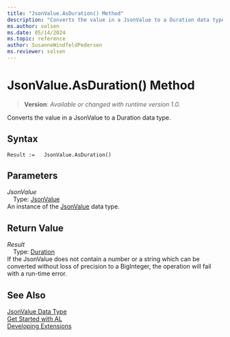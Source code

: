 ```yaml
---
title: "JsonValue.AsDuration() Method"
description: "Converts the value in a JsonValue to a Duration data type."
ms.author: solsen
ms.date: 05/14/2024
ms.topic: reference
author: SusanneWindfeldPedersen
ms.reviewer: solsen
---
```

[//]: # (START>DO_NOT_EDIT)
[//]: # (IMPORTANT:Do not edit any of the content between here and the END>DO_NOT_EDIT.)
[//]: # (Any modifications should be made in the .xml files in the ModernDev repo.)
# JsonValue.AsDuration() Method
> **Version**: _Available or changed with runtime version 1.0._

Converts the value in a JsonValue to a Duration data type.


## Syntax
```AL
Result :=   JsonValue.AsDuration()
```
## Parameters
*JsonValue*  
&emsp;Type: [JsonValue](jsonvalue-data-type.md)  
An instance of the [JsonValue](jsonvalue-data-type.md) data type.  

## Return Value
*Result*  
&emsp;Type: [Duration](../duration/duration-data-type.md)  
If the JsonValue does not contain a number or a string which can be converted without loss of precision to a BigInteger, the operation will fail with a run-time error.


[//]: # (IMPORTANT: END>DO_NOT_EDIT)



## See Also
[JsonValue Data Type](jsonvalue-data-type.md)  
[Get Started with AL](../../devenv-get-started.md)  
[Developing Extensions](../../devenv-dev-overview.md)